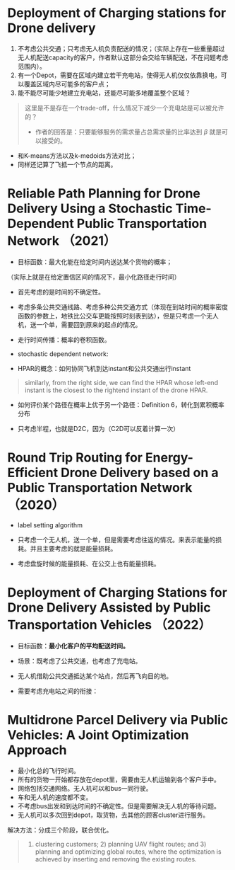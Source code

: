 # Deployment of Charging stations for Drone delivery 

1. 不考虑公共交通；只考虑无人机负责配送的情况；（实际上存在一些重量超过无人机配送capacity的客户，作者默认这部分会交给车辆配送，不在问题考虑范围内）。
2. 有一个Depot，需要在区域内建立若干充电站，使得无人机仅仅依靠换电，可以覆盖区域内尽可能多的客户点；
3. 能不能尽可能少地建立充电站，还能尽可能多地覆盖整个区域？

> 这里是不是存在一个trade-off，什么情况下减少一个充电站是可以被允许的？
>
> - 作者的回答是：只要能够服务的需求量占总需求量的比率达到 $\beta$ 就是可以接受的。

- 和K-means方法以及k-medoids方法对比；
- 同样还记算了飞抵一个节点的距离。

# Reliable Path Planning for Drone Delivery Using a Stochastic Time-Dependent Public Transportation Network （2021）

- 目标函数：最大化能在给定时间内送达某个货物的概率；

（实际上就是在给定置信区间的情况下，最小化路径走行时间）

- 首先考虑的是时间的不确定性。

- 考虑多条公共交通线路、考虑多种公共交通方式（体现在到站时间的概率密度函数的参数上，地铁比公交车更能按照时刻表到达），但是只考虑一个无人机，送一个单，需要回到原来的起点的情况。

- 走行时间传播：概率的卷积函数。

- stochastic dependent network:

- HPAR的概念：如何协同飞机到达instant和公共交通出行instant


> similarly, from the right side, we can find the HPAR whose left-end instant is the closest to the rightend instant of the drone HPAR.

- 如何评价某个路径在概率上优于另一个路径：Definition 6，转化到累积概率分布

- 只考虑半程，也就是D2C，因为（C2D可以反着计算一次）

# Round Trip Routing for Energy-Efficient Drone Delivery based on a Public Transportation Network （2020）

- label setting algorithm 
- 只考虑一个无人机，送一个单，但是需要考虑往返的情况。来表示能量的损耗。并且主要考虑的就是能量损耗。

- 考虑盘旋时候的能量损耗、在公交上也有能量损耗。


# Deployment of Charging Stations for Drone Delivery Assisted by Public Transportation Vehicles （2022）

- 目标函数：**最小化客户的平均配送时间。**
- 场景：既考虑了公共交通，也考虑了充电站。
- 无人机借助公共交通抵达某个站点，然后再飞向目的地。


- 需要考虑充电站之间的衔接：

# Multidrone Parcel Delivery via Public Vehicles: A Joint Optimization Approach

- 最小化总的飞行时间。
- 所有的货物一开始都存放在depot里，需要由无人机运输到各个客户手中。
- 网络包括交通网络。无人机可以和bus一同行驶。
- 车和无人机的速度都不变。
- 不考虑bus出发和到达时间的不确定性。但是需要解决无人机的等待问题。
- 无人机可以多次回到depot，取货物，去其他的顾客cluster进行服务。


解决方法：分成三个阶段，联合优化。


> 1) clustering customers; 2) planning UAV flight routes; and 3) planning and optimizing global routes, where the optimization is achieved by inserting and removing the existing routes.
